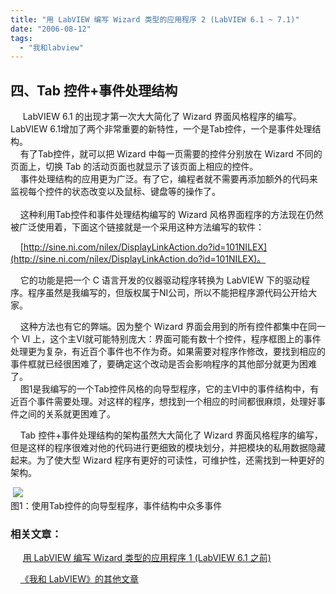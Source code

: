 ```yaml
---
title: "用 LabVIEW 编写 Wizard 类型的应用程序 2 (LabVIEW 6.1 ~ 7.1)"
date: "2006-08-12"
tags: 
  - "我和labview"
---
```


## 四、Tab 控件+事件处理结构

     LabVIEW 6.1 的出现才第一次大大简化了 Wizard 界面风格程序的编写。LabVIEW 6.1增加了两个非常重要的新特性，一个是Tab控件，一个是事件处理结构。  
    有了Tab控件，就可以把 Wizard 中每一页需要的控件分别放在 Wizard 不同的页面上，切换 Tab 的活动页面也就显示了该页面上相应的控件。  
    事件处理结构的应用更为广泛。有了它，编程者就不需要再添加额外的代码来监视每个控件的状态改变以及鼠标、键盘等的操作了。  
   
    这种利用Tab控件和事件处理结构编写的 Wizard 风格界面程序的方法现在仍然被广泛使用着，下面这个链接就是一个采用这种方法编写的软件：  

    [http://sine.ni.com/nilex/DisplayLinkAction.do?id=101NILEX](http://sine.ni.com/nilex/DisplayLinkAction.do?id=101NILEX)。

    它的功能是把一个 C 语言开发的仪器驱动程序转换为 LabVIEW 下的驱动程序。程序虽然是我编写的，但版权属于NI公司，所以不能把程序源代码公开给大家。

    这种方法也有它的弊端。因为整个 Wizard 界面会用到的所有控件都集中在同一个 VI 上，这个主VI就可能特别庞大：界面可能有数十个控件，程序框图上的事件处理更为复杂，有近百个事件也不作为奇。如果需要对程序作修改，要找到相应的事件框就已经很困难了，要确定这个改动是否会影响程序的其他部分就更为困难了。  
    图1是我编写的一个Tab控件风格的向导型程序，它的主VI中的事件结构中，有近百个事件需要处理。对这样的程序，想找到一个相应的时间都很麻烦，处理好事件之间的关系就更困难了。  

    Tab 控件+事件处理结构的架构虽然大大简化了 Wizard 界面风格程序的编写，但是这样的程序很难对他的代码进行更细致的模块划分，并把模块的私用数据隐藏起来。为了使大型 Wizard 程序有更好的可读性，可维护性，还需找到一种更好的架构。

 ![](http://byfiles.storage.live.com/y1pIcO_924THocaqWAuvlifSgMTolcmyd-jouBopDKYw9O1LbUa2Qu3hWJuvAlzX2VUdBk9aa9WA0Y)  
图1：使用Tab控件的向导型程序，事件结构中众多事件

### 相关文章：

     [用 LabVIEW 编写 Wizard 类型的应用程序 1 (LabVIEW 6.1 之前)](http://ruanqizhen.spaces.live.com/blog/cns!5852D4F797C53FB6!1272.entry)

    [《我和 LabVIEW》的其他文章](http://ruanqizhen.spaces.msn.com/Blog/cns!1pU-rgQVTuuWM1TX8W8PfmDA!1073.entry)
